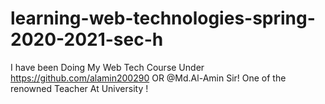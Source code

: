 # learning-web-technologies-spring-2020-2021-sec-h
I have been Doing My Web Tech Course Under https://github.com/alamin200290 OR @Md.Al-Amin Sir!
One of the renowned Teacher At University !
